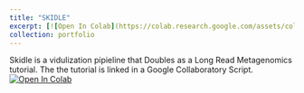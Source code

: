 ```yaml
---
title: "SKIDLE"
excerpt: [![Open In Colab](https://colab.research.google.com/assets/colab-badge.svg)](https://colab.research.google.com/drive/1grezI6faG4OpHTAgmbwmiF-_DvSujhZP)"Long Read Flye Assembly w/ BinArena Visualization Pipline for Metagenomics 1<br/><img src='/images/500x300.png'>"
collection: portfolio
---
```


Skidle is a vidulization pipieline that Doubles as a Long Read Metagenomics tutorial. The the tutorial is linked in a Google Collaboratory Script.
[![Open In Colab](https://colab.research.google.com/assets/colab-badge.svg)](https://colab.research.google.com/drive/1grezI6faG4OpHTAgmbwmiF-_DvSujhZP)
